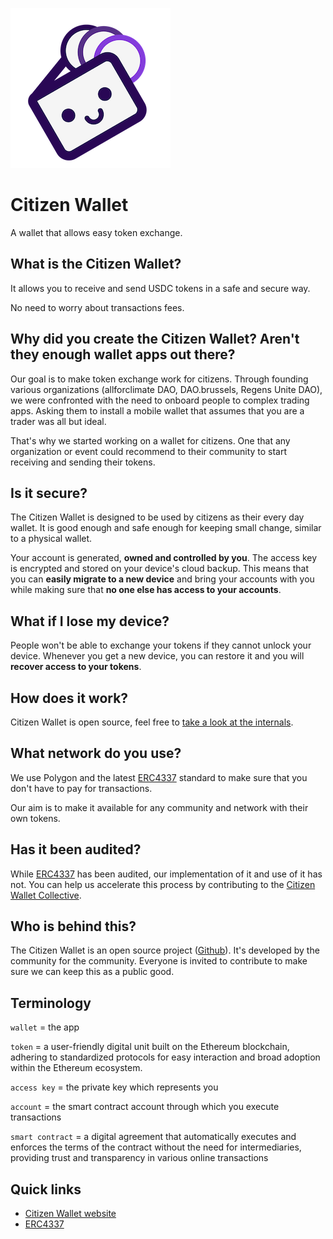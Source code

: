 ![citizen wallet logo](https://github.com/citizenwallet/app/blob/main/assets/logo_small.png?raw=true)

# Citizen Wallet

A wallet that allows easy token exchange.

## What is the Citizen Wallet?

It allows you to receive and send USDC tokens in a safe and secure way.

No need to worry about transactions fees.

## Why did you create the Citizen Wallet? Aren't they enough wallet apps out there?

Our goal is to make token exchange work for citizens. Through founding various organizations (allforclimate DAO, DAO.brussels, Regens Unite DAO), we were confronted with the need to onboard people to complex trading apps. Asking them to install a mobile wallet that assumes that you are a trader was all but ideal.

That's why we started working on a wallet for citizens. One that any organization or event could recommend to their community to start receiving and sending their tokens.

## Is it secure?

The Citizen Wallet is designed to be used by citizens as their every day wallet. It is good enough and safe enough for keeping small change, similar to a physical wallet.

Your account is generated, **owned and controlled by you**. The access key is encrypted and stored on your device's cloud backup. This means that you can **easily migrate to a new device** and bring your accounts with you while making sure that **no one else has access to your accounts**.

## What if I lose my device?

People won't be able to exchange your tokens if they cannot unlock your device. Whenever you get a new device, you can restore it and you will **recover access to your tokens**.

## How does it work?

Citizen Wallet is open source, feel free to [take a look at the internals](https://github.com/citizenwallet/app).

## What network do you use?

We use Polygon and the latest [ERC4337](https://eips.ethereum.org/EIPS/eip-4337) standard to make sure that you don't have to pay for transactions.

Our aim is to make it available for any community and network with their own tokens.

## Has it been audited?

While [ERC4337](https://blog.openzeppelin.com/eip-4337-ethereum-account-abstraction-incremental-audit) has been audited, our implementation of it and use of it has not. You can help us accelerate this process by contributing to the [Citizen Wallet Collective](https://citizenwallet.xyz/contribute).

## Who is behind this?

The Citizen Wallet is an open source project ([Github](https://github.com/citizenwallet)). It's developed by the community for the community. Everyone is invited to contribute to make sure we can keep this as a public good.

## Terminology

`wallet` = the app

`token` = a user-friendly digital unit built on the Ethereum blockchain, adhering to standardized protocols for easy interaction and broad adoption within the Ethereum ecosystem.

`access key` = the private key which represents you

`account` = the smart contract account through which you execute transactions

`smart contract` = a digital agreement that automatically executes and enforces the terms of the contract without the need for intermediaries, providing trust and transparency in various online transactions

## Quick links

- [Citizen Wallet website](https://citizenwallet.xyz)
- [ERC4337](https://eips.ethereum.org/EIPS/eip-4337)
